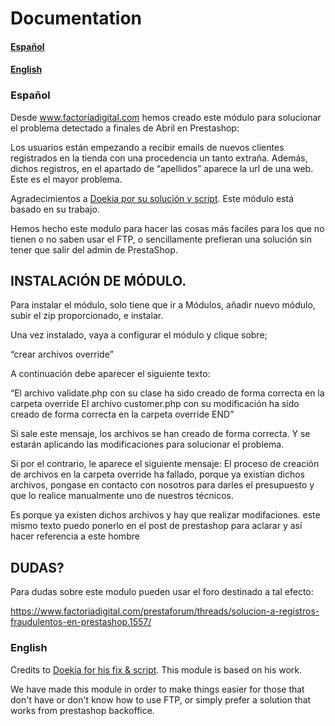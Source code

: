 # Documentation

#### [Español](#markdown-header-spanish)


#### [English](#markdown-header-english)


### Español

Desde www.factoríadigital.com hemos creado este módulo para solucionar el problema detectado a finales de Abril en Prestashop:

Los usuarios están empezando a recibir emails de nuevos clientes registrados en la tienda con una procedencia un tanto extraña. Además, dichos registros, en el apartado de “apellidos” aparece la url de una web. Este es el mayor problema.

Agradecimientos a [Doekia por su solución y script](https://www.prestashop.com/forums/topic/981159-spam-customer-account-solution-13-17/). Este módulo está basado en su trabajo.

Hemos hecho este modulo para hacer las cosas más faciles para los que no tienen o no saben usar el FTP, o sencillamente prefieran una solución sin tener que salir del admin de PrestaShop.


## INSTALACIÓN DE MÓDULO.

Para instalar el módulo, solo tiene que ir a Módulos, añadir nuevo módulo, subir el zip proporcionado, e instalar.

Una vez instalado, vaya a configurar el módulo y clique sobre;

“crear archivos override”

A continuación debe aparecer el siguiente texto:

“El archivo validate.php con su clase ha sido creado de forma correcta en la carpeta override El archivo customer.php con su modificación ha sido creado de forma correcta en la carpeta override END”

Si sale este mensaje, los archivos se han creado de forma correcta. Y se estarán aplicando las modificaciones para solucionar el problema.

Si por el contrario, le aparece el siguiente mensaje:
El proceso de creación de archivos en la carpeta override ha fallado, porque ya existían dichos archivos, pongase en contacto con nosotros para darles el presupuesto y que lo realice manualmente uno de nuestros técnicos.


Es porque ya existen dichos archivos y hay que realizar modifaciones.
este mismo texto puedo ponerlo en el post de prestashop
para aclarar
y así hacer referencia a este hombre

## DUDAS?

Para dudas sobre este modulo pueden usar el foro destinado a tal efecto:

https://www.factoriadigital.com/prestaforum/threads/solucion-a-registros-fraudulentos-en-prestashop.1557/

### English

Credits to [Doekia for his fix & script](https://www.prestashop.com/forums/topic/981159-spam-customer-account-solution-13-17/). This module is based on his work.

We have made this module in order to make things easier for those that don't have or don't know how to use FTP, or simply prefer a solution that works from prestashop backoffice.
